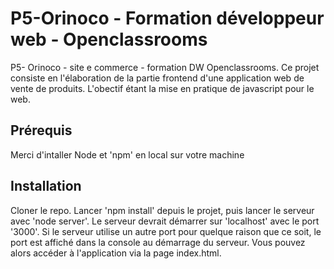 # P5-Orinoco - Formation développeur web - Openclassrooms


P5- Orinoco - site e commerce - formation DW Openclassrooms.
Ce projet consiste en l'élaboration de la partie frontend d'une application web de vente de produits.
L'obectif étant la mise en pratique de javascript pour le web.

 ## Prérequis ##
 
Merci d'intaller Node et 'npm' en local sur votre machine

## Installation ##

Cloner le repo.
Lancer 'npm install' depuis le projet, puis lancer le serveur avec 'node server'.
Le serveur devrait démarrer sur 'localhost' avec le port '3000'. Si le serveur utilise un autre port pour quelque raison que ce soit, le port est affiché dans la console au démarrage du serveur.
Vous pouvez alors accéder à l'application via la page index.html.
